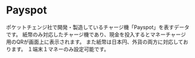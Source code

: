 # Payspot
ポケットチェンジ社で開発・製造しているチャージ機「Payspot」を表すデータです。
紙幣のみ対応したチャージ機であり、現金を投入するとマネーチャージ用のQRが画面上に表示されます。
また紙幣は日本円、外貨の両方に対応しております。
１端末１マネーのみ設定可能です。



